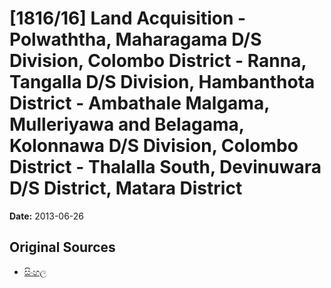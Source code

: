 # [1816/16] Land Acquisition - Polwaththa, Maharagama D/S Division, Colombo District - Ranna, Tangalla D/S Division, Hambanthota District - Ambathale Malgama, Mulleriyawa and Belagama, Kolonnawa D/S Division, Colombo District - Thalalla South, Devinuwara D/S District, Matara District

**Date:** 2013-06-26

## Original Sources

- [සිංහල](https://documents.gov.lk/view/extra-gazettes/2013/6/1816-16_S.pdf)
